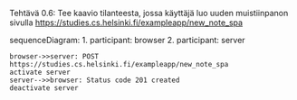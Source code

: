 Tehtävä 0.6:  Tee kaavio tilanteesta, jossa käyttäjä luo uuden muistiinpanon 
sivulla https://studies.cs.helsinki.fi/exampleapp/new_note_spa 

sequenceDiagram:
    1. participant:
    browser
    2. participant:
    server
    
    browser->>server: POST https://studies.cs.helsinki.fi/exampleapp/new_note_spa
    activate server
    server-->>browser: Status code 201 created
    deactivate server
    
    
    

